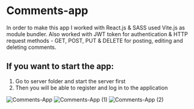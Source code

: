 # Comments-app

In order to make this app I worked with React.js & SASS used Vite.js as module bundler. Also worked with JWT token for authentication & HTTP request methods - GET, POST, PUT & DELETE for posting, editing and deleting comments.

## If you want to start the app:

1. Go to server folder and start the server first
2. Then you will be able to register and log in to the application

![Comments-App](https://user-images.githubusercontent.com/110178135/216346160-c6fb201c-74f2-4c32-b840-7994467f4fd5.png)
![Comments-App (1)](https://user-images.githubusercontent.com/110178135/216346175-3403de0f-21ff-4d24-bf4b-7f51b22026cc.png)
![Comments-App (2)](https://user-images.githubusercontent.com/110178135/216346182-d74ab9c1-a623-457f-9abf-72828e52a558.png)
